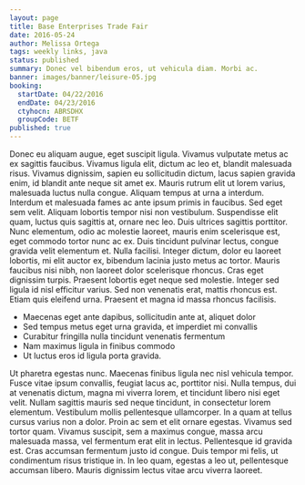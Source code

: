 ```yaml
---
layout: page
title: Base Enterprises Trade Fair
date: 2016-05-24
author: Melissa Ortega
tags: weekly links, java
status: published
summary: Donec vel bibendum eros, ut vehicula diam. Morbi ac.
banner: images/banner/leisure-05.jpg
booking:
  startDate: 04/22/2016
  endDate: 04/23/2016
  ctyhocn: ABRSDHX
  groupCode: BETF
published: true
---
```

Donec eu aliquam augue, eget suscipit ligula. Vivamus vulputate metus ac ex sagittis faucibus. Vivamus ligula elit, dictum ac leo et, blandit malesuada risus. Vivamus dignissim, sapien eu sollicitudin dictum, lacus sapien gravida enim, id blandit ante neque sit amet ex. Mauris rutrum elit ut lorem varius, malesuada luctus nulla congue. Aliquam tempus at urna a interdum. Interdum et malesuada fames ac ante ipsum primis in faucibus. Sed eget sem velit. Aliquam lobortis tempor nisi non vestibulum. Suspendisse elit quam, luctus quis sagittis at, ornare nec leo.
Duis ultrices sagittis porttitor. Nunc elementum, odio ac molestie laoreet, mauris enim scelerisque est, eget commodo tortor nunc ac ex. Duis tincidunt pulvinar lectus, congue gravida velit elementum et. Nulla facilisi. Integer dictum, dolor eu laoreet lobortis, mi elit auctor ex, bibendum lacinia justo metus ac tortor. Mauris faucibus nisi nibh, non laoreet dolor scelerisque rhoncus. Cras eget dignissim turpis. Praesent lobortis eget neque sed molestie. Integer sed ligula id nisl efficitur varius. Sed non venenatis erat, mattis rhoncus est. Etiam quis eleifend urna. Praesent et magna id massa rhoncus facilisis.

* Maecenas eget ante dapibus, sollicitudin ante at, aliquet dolor
* Sed tempus metus eget urna gravida, et imperdiet mi convallis
* Curabitur fringilla nulla tincidunt venenatis fermentum
* Nam maximus ligula in finibus commodo
* Ut luctus eros id ligula porta gravida.

Ut pharetra egestas nunc. Maecenas finibus ligula nec nisl vehicula tempor. Fusce vitae ipsum convallis, feugiat lacus ac, porttitor nisi. Nulla tempus, dui at venenatis dictum, magna mi viverra lorem, et tincidunt libero nisi eget velit. Nullam sagittis mauris sed neque tincidunt, in consectetur lorem elementum. Vestibulum mollis pellentesque ullamcorper. In a quam at tellus cursus varius non a dolor. Proin ac sem et elit ornare egestas. Vivamus sed tortor quam. Vivamus suscipit, sem a maximus congue, massa arcu malesuada massa, vel fermentum erat elit in lectus. Pellentesque id gravida est. Cras accumsan fermentum justo id congue. Duis tempor mi felis, ut condimentum risus tristique in. In leo quam, egestas a leo ut, pellentesque accumsan libero. Mauris dignissim lectus vitae arcu viverra laoreet.
